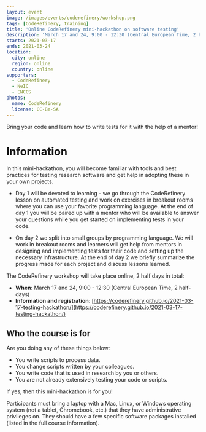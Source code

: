 ```yaml
---
layout: event
image: /images/events/coderefinery/workshop.png
tags: [CodeRefinery, training]
title: 'Online CodeRefinery mini-hackathon on software testing'
description: 'March 17 and 24, 9:00 - 12:30 (Central European Time, 2 half-days)'
starts: 2021-03-17
ends: 2021-03-24
location:
  city: online
  region: online
  country: online
supporters:
  - CodeRefinery
  - NeIC
  - ENCCS
photos:
  name: CodeRefinery
  license: CC-BY-SA
---
```


Bring your code and learn how to write tests for it with the help of a mentor!

# Information

In this mini-hackathon, you will become familiar with tools and best practices for testing research software and get help in adopting these in your own projects.

- Day 1 will be devoted to learning - we go through the CodeRefinery lesson on automated testing and work on exercises in breakout rooms where you can use your favorite programming language. At the end of day 1 you will be paired up with a mentor who will be available to answer your questions while you get started on implementing tests in your code.

- On day 2 we split into small groups by programming language. We will work in breakout rooms and learners will get help from mentors in designing and implementing tests for their code and setting up the necessary infrastructure. At the end of day 2 we briefly summarize the progress made for each project and discuss lessons learned.


The CodeRefinery workshop will take place online, 2 half days in total:

- **When**: March 17 and 24, 9:00 - 12:30 (Central European Time, 2 half-days)
- **Information and registration**: [https://coderefinery.github.io/2021-03-17-testing-hackathon/](https://coderefinery.github.io/2021-03-17-testing-hackathon/) 

## Who the course is for

Are you doing any of these things below:

- You write scripts to process data.
- You change scripts written by your colleagues.
- You write code that is used in research by you or others.
- You are not already extensively testing your code or scripts.

If yes, then this mini-hackathon is for you!

Participants must bring a laptop with a Mac, Linux, or Windows operating system (not a tablet, Chromebook, etc.) that they have administrative privileges on. They should have a few specific software packages installed (listed in the full course information).

